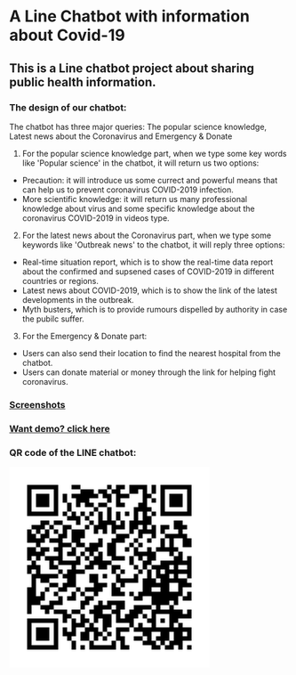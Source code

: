 # A Line Chatbot with information about Covid-19
## This is a Line chatbot project about sharing public health information.    
### The design of our chatbot:    
The chatbot has three major queries: The popular science knowledge, Latest news about the Coronavirus and Emergency & Donate   
1. For the popular science knowledge part, when we type some key words like 'Popular science' in the chatbot, it will return us two options:
* Precaution: it will introduce us some currect and powerful means that can help us to prevent coronavirus COVID-2019 infection.
* More scientific knowledge: it will return us many professional knowledge about virus and some specific knowledge about the coronavirus COVID-2019 in videos type.
2. For the latest news about the Coronavirus part, when we type some keywords like 'Outbreak news' to the chatbot, it will reply three options:   
* Real-time situation report, which is to show the real-time data report about the confirmed and supsened cases of COVID-2019 in different countries or regions.   
* Latest news about COVID-2019, which is to show the link of the latest developments in the outbreak.     
* Myth busters, which is to provide rumours dispelled by authority in case the pubilc suffer.      
3. For the Emergency & Donate part:
* Users can also send their location to find the nearest hospital from the chatbot.
* Users can donate material or money through the link for helping fight coronavirus.
### [Screenshots](https://github.com/GeorgeeeLiu/Chatbot/blob/master/screenshots.pdf)

### [Want demo? click here](https://github.com/GeorgeeeLiu/Chatbot/blob/master/Chatbot_Demo.mp4)

### QR code of the LINE chatbot:

![Alt Text](https://github.com/GeorgeeeLiu/Chatbot/blob/master/182wpswj.png)
